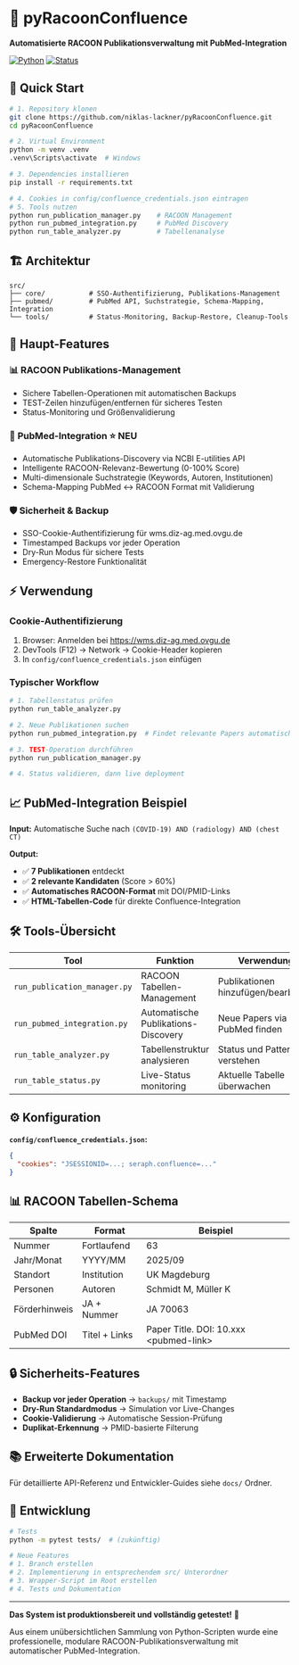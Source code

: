 # 🧬 pyRacoonConfluence

**Automatisierte RACOON Publikationsverwaltung mit PubMed-Integration**

[![Python](https://img.shields.io/badge/Python-3.x-blue.svg)](https://python.org)
[![Status](https://img.shields.io/badge/Status-Production%20Ready-green.svg)]()

## 🚀 Quick Start

```bash
# 1. Repository klonen
git clone https://github.com/niklas-lackner/pyRacoonConfluence.git
cd pyRacoonConfluence

# 2. Virtual Environment
python -m venv .venv
.venv\Scripts\activate  # Windows

# 3. Dependencies installieren  
pip install -r requirements.txt

# 4. Cookies in config/confluence_credentials.json eintragen
# 5. Tools nutzen
python run_publication_manager.py    # RACOON Management
python run_pubmed_integration.py     # PubMed Discovery
python run_table_analyzer.py         # Tabellenanalyse
```

## 🏗️ Architektur

```
src/
├── core/           # SSO-Authentifizierung, Publikations-Management
├── pubmed/         # PubMed API, Suchstrategie, Schema-Mapping, Integration
└── tools/          # Status-Monitoring, Backup-Restore, Cleanup-Tools
```

## 🔧 Haupt-Features

### 📊 **RACOON Publikations-Management**
- Sichere Tabellen-Operationen mit automatischen Backups
- TEST-Zeilen hinzufügen/entfernen für sicheres Testen
- Status-Monitoring und Größenvalidierung

### 🧬 **PubMed-Integration** ⭐ **NEU**
- Automatische Publikations-Discovery via NCBI E-utilities API
- Intelligente RACOON-Relevanz-Bewertung (0-100% Score)
- Multi-dimensionale Suchstrategie (Keywords, Autoren, Institutionen)
- Schema-Mapping PubMed ↔ RACOON Format mit Validierung

### 🛡️ **Sicherheit & Backup**
- SSO-Cookie-Authentifizierung für wms.diz-ag.med.ovgu.de
- Timestamped Backups vor jeder Operation
- Dry-Run Modus für sichere Tests
- Emergency-Restore Funktionalität

## ⚡ Verwendung

### Cookie-Authentifizierung
1. Browser: Anmelden bei https://wms.diz-ag.med.ovgu.de
2. DevTools (F12) → Network → Cookie-Header kopieren
3. In `config/confluence_credentials.json` einfügen

### Typischer Workflow
```bash
# 1. Tabellenstatus prüfen
python run_table_analyzer.py

# 2. Neue Publikationen suchen
python run_pubmed_integration.py  # Findet relevante Papers automatisch

# 3. TEST-Operation durchführen
python run_publication_manager.py

# 4. Status validieren, dann live deployment
```

## 📈 PubMed-Integration Beispiel

**Input:** Automatische Suche nach `(COVID-19) AND (radiology) AND (chest CT)`

**Output:** 
- ✅ **7 Publikationen** entdeckt
- ✅ **2 relevante Kandidaten** (Score > 60%)
- ✅ **Automatisches RACOON-Format** mit DOI/PMID-Links
- ✅ **HTML-Tabellen-Code** für direkte Confluence-Integration

## 🛠️ Tools-Übersicht

| Tool | Funktion | Verwendung |
|------|----------|------------|
| `run_publication_manager.py` | RACOON Tabellen-Management | Publikationen hinzufügen/bearbeiten |
| `run_pubmed_integration.py` | Automatische Publikations-Discovery | Neue Papers via PubMed finden |
| `run_table_analyzer.py` | Tabellenstruktur analysieren | Status und Patterns verstehen |
| `run_table_status.py` | Live-Status monitoring | Aktuelle Tabelle überwachen |

## ⚙️ Konfiguration

**`config/confluence_credentials.json`:**
```json
{
  "cookies": "JSESSIONID=...; seraph.confluence=..."
}
```

## 📊 RACOON Tabellen-Schema

| Spalte | Format | Beispiel |
|--------|---------|----------|
| Nummer | Fortlaufend | 63 |
| Jahr/Monat | YYYY/MM | 2025/09 |
| Standort | Institution | UK Magdeburg |
| Personen | Autoren | Schmidt M, Müller K |
| Förderhinweis | JA + Nummer | JA 70063 |
| PubMed DOI | Titel + Links | Paper Title. DOI: 10.xxx &lt;pubmed-link&gt; |

## 🔒 Sicherheits-Features

- **Backup vor jeder Operation** → `backups/` mit Timestamp
- **Dry-Run Standardmodus** → Simulation vor Live-Changes
- **Cookie-Validierung** → Automatische Session-Prüfung
- **Duplikat-Erkennung** → PMID-basierte Filterung

## 📚 Erweiterte Dokumentation

Für detaillierte API-Referenz und Entwickler-Guides siehe `docs/` Ordner.

## 🤝 Entwicklung

```bash
# Tests
python -m pytest tests/  # (zukünftig)

# Neue Features
# 1. Branch erstellen
# 2. Implementierung in entsprechendem src/ Unterordner  
# 3. Wrapper-Script im Root erstellen
# 4. Tests und Dokumentation
```

---

**Das System ist produktionsbereit und vollständig getestet!** 🚀

Aus einem unübersichtlichen Sammlung von Python-Scripten wurde eine professionelle, modulare RACOON-Publikationsverwaltung mit automatischer PubMed-Integration.